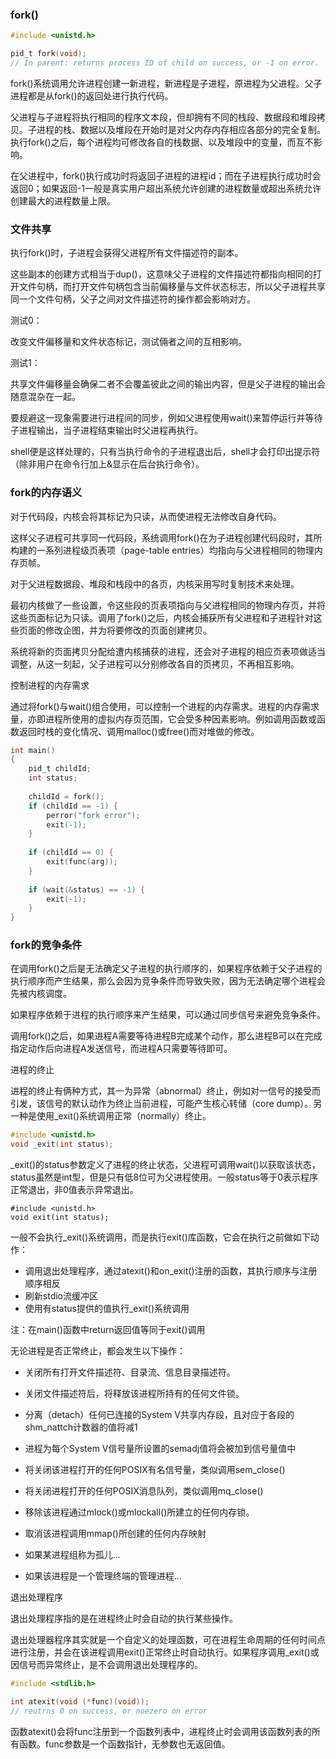 ### fork()

```c
#include <unistd.h>

pid_t fork(void);
// In parent: returns process ID of child on success, or -1 on error.
```

fork()系统调用允许进程创建一新进程，新进程是子进程，原进程为父进程。父子进程都是从fork()的返回处进行执行代码。



父进程与子进程将执行相同的程序文本段，但却拥有不同的栈段、数据段和堆段拷贝。子进程的栈、数据以及堆段在开始时是对父内存内存相应各部分的完全复制。执行fork()之后，每个进程均可修改各自的栈数据、以及堆段中的变量，而互不影响。



在父进程中，fork()执行成功时将返回子进程的进程id；而在子进程执行成功时会返回0；如果返回-1一般是真实用户超出系统允许创建的进程数量或超出系统允许创建最大的进程数量上限。



### 文件共享

执行fork()时，子进程会获得父进程所有文件描述符的副本。

这些副本的创建方式相当于dup()，这意味父子进程的文件描述符都指向相同的打开文件句柄，而打开文件句柄包含当前偏移量与文件状态标志，所以父子进程共享同一个文件句柄，父子之间对文件描述符的操作都会影响对方。



测试0：

改变文件偏移量和文件状态标记，测试倆者之间的互相影响。



测试1：

共享文件偏移量会确保二者不会覆盖彼此之间的输出内容，但是父子进程的输出会随意混杂在一起。



要规避这一现象需要进行进程间的同步，例如父进程使用wait()来暂停运行并等待子进程输出，当子进程结束输出时父进程再执行。

shell便是这样处理的，只有当执行命令的子进程退出后，shell才会打印出提示符（除非用户在命令行加上&显示在后台执行命令）。



### fork的内存语义

对于代码段，内核会将其标记为只读，从而使进程无法修改自身代码。

这样父子进程可共享同一代码段，系统调用fork()在为子进程创建代码段时，其所构建的一系列进程级页表项（page-table entries）均指向与父进程相同的物理内存页帧。



对于父进程数据段、堆段和栈段中的各页，内核采用写时复制技术来处理。

最初内核做了一些设置，令这些段的页表项指向与父进程相同的物理内存页，并将这些页面标记为只读。调用了fork()之后，内核会捕获所有父进程和子进程针对这些页面的修改企图，并为将要修改的页面创建拷贝。

系统将新的页面拷贝分配给遭内核捕获的进程，还会对子进程的相应页表项做适当调整，从这一刻起，父子进程可以分别修改各自的页拷贝，不再相互影响。



控制进程的内存需求

通过将fork()与wait()组合使用，可以控制一个进程的内存需求。进程的内存需求量，亦即进程所使用的虚拟内存页范围，它会受多种因素影响。例如调用函数或函数返回时栈的变化情况、调用malloc()或free()而对堆做的修改。

```c
int main()
{
    pid_t childId;
    int status;
    
    childId = fork();
    if (childId == -1) {
        perror("fork error");
        exit(-1);
    }
    
    if (childId == 0) {
        exit(func(arg));
    }
    
    if (wait(&status) == -1) {
        exit(-1);
    }
}
```



### fork的竞争条件

在调用fork()之后是无法确定父子进程的执行顺序的，如果程序依赖于父子进程的执行顺序而产生结果，那么会因为竞争条件而导致失败，因为无法确定哪个进程会先被内核调度。



如果程序依赖于进程的执行顺序来产生结果，可以通过同步信号来避免竞争条件。

调用fork()之后，如果进程A需要等待进程B完成某个动作，那么进程B可以在完成指定动作后向进程A发送信号，而进程A只需要等待即可。



进程的终止

进程的终止有俩种方式，其一为异常（abnormal）终止，例如对一信号的接受而引发，该信号的默认动作为终止当前进程，可能产生核心转储（core dump）。另一种是使用_exit()系统调用正常（normally）终止。



```c
#include <unistd.h>
void _exit(int status);
```

_exit()的status参数定义了进程的终止状态，父进程可调用wait()以获取该状态，status虽然是int型，但是只有低8位可为父进程使用。一般status等于0表示程序正常退出，非0值表示异常退出。

```CQL
#include <unistd.h>
void exit(int status);
```

一般不会执行_exit()系统调用，而是执行exit()库函数，它会在执行之前做如下动作：

- 调用退出处理程序，通过atexit()和on_exit()注册的函数，其执行顺序与注册顺序相反
- 刷新stdio流缓冲区
- 使用有status提供的值执行_exit()系统调用

注：在main()函数中return返回值等同于exit()调用



无论进程是否正常终止，都会发生以下操作：

- 关闭所有打开文件描述符、目录流、信息目录描述符。

- 关闭文件描述符后，将释放该进程所持有的任何文件锁。
- 分离（detach）任何已连接的System V共享内存段，且对应于各段的shm_nattch计数器的值将减1
- 进程为每个System V信号量所设置的semadj值将会被加到信号量值中
- 将关闭该进程打开的任何POSIX有名信号量，类似调用sem_close()
- 将关闭进程打开的任何POSIX消息队列，类似调用mq_close()
- 移除该进程通过mlock()或mlockall()所建立的任何内存锁。
- 取消该进程调用mmap()所创建的任何内存映射
- 如果某进程组称为孤儿...
- 如果该进程是一个管理终端的管理进程...



退出处理程序

退出处理程序指的是在进程终止时会自动的执行某些操作。

退出处理器程序其实就是一个自定义的处理函数，可在进程生命周期的任何时间点进行注册，并会在该进程调用exit()正常终止时自动执行。如果程序调用_exit()或因信号而异常终止，是不会调用退出处理程序的。

```c
#include <stdlib.h>

int atexit(void (*func)(void));
// reutrns 0 on success, or noezero on error
```

函数atexit()会将func注册到一个函数列表中，进程终止时会调用该函数列表的所有函数。func参数是一个函数指针，无参数也无返回值。







